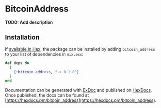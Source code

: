 # BitcoinAddress

**TODO: Add description**

## Installation

If [available in Hex](https://hex.pm/docs/publish), the package can be installed
by adding `bitcoin_address` to your list of dependencies in `mix.exs`:

```elixir
def deps do
  [
    {:bitcoin_address, "~> 0.1.0"}
  ]
end
```

Documentation can be generated with [ExDoc](https://github.com/elixir-lang/ex_doc)
and published on [HexDocs](https://hexdocs.pm). Once published, the docs can
be found at [https://hexdocs.pm/bitcoin_address](https://hexdocs.pm/bitcoin_address).

